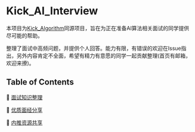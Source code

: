 # Kick_AI_Interview
本项目为[Kick_Algorithm](https://github.com/KaiyuanGao/Kick_Algorithm)同源项目，旨在为正在准备AI算法相关面试的同学提供尽可能的帮助。

整理了面试中高频问题，并提供个人回答。能力有限，有错误的欢迎在Issue指出，另外内容肯定不全面，希望有精力有意愿的同学一起贡献整理(首页有邮箱，欢迎来撩)。

## Table of Contents
 
:melon: [面试知识整理](https://github.com/KaiyuanGao/Kick_AI_Interview/tree/master/%E7%9F%A5%E8%AF%86%E6%95%B4%E7%90%86)  

:apple: [优质面经分享](https://github.com/KaiyuanGao/Kick_AI_Interview/tree/master/%E9%9D%A2%E7%BB%8F%E5%88%86%E4%BA%AB) 

:strawberry: [内推资源共享]()   


